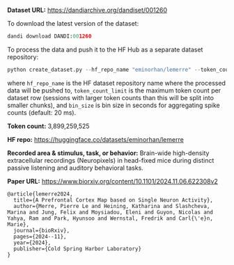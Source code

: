 
**Dataset URL:** https://dandiarchive.org/dandiset/001260

To download the latest version of the dataset:
```python
dandi download DANDI:001260
```

To process the data and push it to the HF Hub as a separate dataset repository:
```python
python create_dataset.py --hf_repo_name "eminorhan/lemerre" --token_count_limit 10_000_000 --bin_size 0.02
```
where `hf_repo_name` is the HF dataset repository name where the processed data will be pushed to, `token_count_limit` is the maximum token count per dataset row (sessions with larger token counts than this will be split into smaller chunks), and `bin_size` is bin size in seconds for aggregating spike counts (default: 20 ms).

**Token count:** 3,899,259,525

**HF repo:** https://huggingface.co/datasets/eminorhan/lemerre

**Recorded area & stimulus, task, or behavior:** Brain-wide high-density extracellular recordings (Neuropixels) in head-fixed mice during distinct passive listening and auditory behavioral tasks.

**Paper URL:** https://www.biorxiv.org/content/10.1101/2024.11.06.622308v2

```
@article{lemerre2024,
  title={A Prefrontal Cortex Map based on Single Neuron Activity},
  author={Merre, Pierre Le and Heining, Katharina and Slashcheva, Marina and Jung, Felix and Moysiadou, Eleni and Guyon, Nicolas and Yahya, Ram and Park, Hyunsoo and Wernstal, Fredrik and Carl{\'e}n, Marie},
  journal={bioRxiv},
  pages={2024--11},
  year={2024},
  publisher={Cold Spring Harbor Laboratory}
}

```